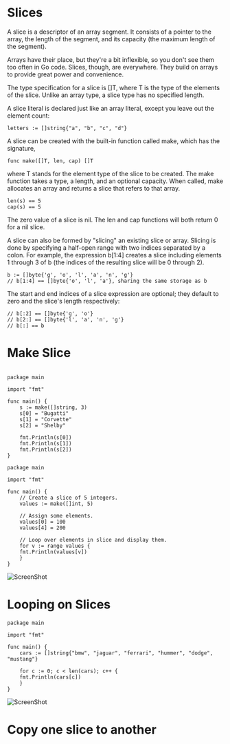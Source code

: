 Slices
======

A slice is a descriptor of an array segment. It consists of a pointer to the array, the length of the segment, and its capacity (the maximum length of the segment).

Arrays have their place, but they're a bit inflexible, so you don't see them too often in Go code. Slices, though, are everywhere. They build on arrays to provide great power and convenience.

The type specification for a slice is []T, where T is the type of the elements of the slice. Unlike an array type, a slice type has no specified length.

A slice literal is declared just like an array literal, except you leave out the element count:

```
letters := []string{"a", "b", "c", "d"}

```
A slice can be created with the built-in function called make, which has the signature,

```
func make([]T, len, cap) []T

```
where T stands for the element type of the slice to be created. The make function takes a type, a length, and an optional capacity. When called, make allocates an array and returns a slice that refers to that array.

```
len(s) == 5
cap(s) == 5

```
The zero value of a slice is nil. The len and cap functions will both return 0 for a nil slice.

A slice can also be formed by "slicing" an existing slice or array. Slicing is done by specifying a half-open range with two indices separated by a colon. For example, the expression b[1:4] creates a slice including elements 1 through 3 of b (the indices of the resulting slice will be 0 through 2).

```
b := []byte{'g', 'o', 'l', 'a', 'n', 'g'}
// b[1:4] == []byte{'o', 'l', 'a'}, sharing the same storage as b

```

The start and end indices of a slice expression are optional; they default to zero and the slice's length respectively:

```
// b[:2] == []byte{'g', 'o'}
// b[2:] == []byte{'l', 'a', 'n', 'g'}
// b[:] == b

```

Make Slice
==========

```

package main

import "fmt"

func main() {
    s := make([]string, 3)
    s[0] = "Bugatti" 
    s[1] = "Corvette"
    s[2] = "Shelby"

    fmt.Println(s[0])
    fmt.Println(s[1])
    fmt.Println(s[2])
}

```

```
package main

import "fmt"

func main() {
    // Create a slice of 5 integers.
    values := make([]int, 5)

    // Assign some elements.
    values[0] = 100
    values[4] = 200

    // Loop over elements in slice and display them.
    for v := range values {
	fmt.Println(values[v])
    }
}
```
![ScreenShot](https://raw.githubusercontent.com/Kedarnag13/Go-Tutorial/master/5.Slices/Images/make_slice.png)

Looping on Slices
=================
```
package main

import "fmt"

func main() {
    cars := []string{"bmw", "jaguar", "ferrari", "hummer", "dodge", "mustang"}

    for c := 0; c < len(cars); c++ {
	fmt.Println(cars[c])
    }
}
```
![ScreenShot](https://raw.githubusercontent.com/Kedarnag13/Go-Tutorial/master/5.Slices/Images/loop_slices.png)

Copy one slice to another
=========================
```
